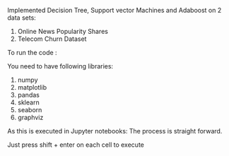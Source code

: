 
Implemented Decision Tree, Support vector Machines and Adaboost on 2 data sets:
1) Online News Popularity Shares
2) Telecom Churn Dataset

To run the code :

You need to have following libraries:

1) numpy
2) matplotlib
3) pandas
4) sklearn
5) seaborn
6) graphviz


As this is executed in Jupyter notebooks:
The process is straight forward.

Just press shift + enter on each cell to execute
